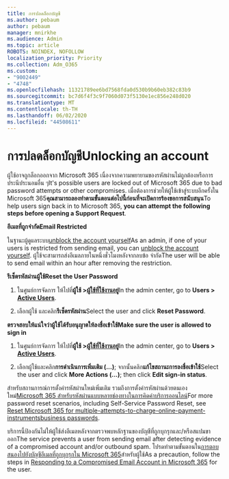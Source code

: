 ```yaml
---
title: การปลดล็อกบัญชี
ms.author: pebaum
author: pebaum
manager: mnirkhe
ms.audience: Admin
ms.topic: article
ROBOTS: NOINDEX, NOFOLLOW
localization_priority: Priority
ms.collection: Adm_O365
ms.custom:
- "9002449"
- "4748"
ms.openlocfilehash: 11321789ee6bd7568fda0d530b9b60eb382c83b9
ms.sourcegitcommit: bc7d6f4f3c9f7060d073f5130e1ec856e248d020
ms.translationtype: MT
ms.contentlocale: th-TH
ms.lasthandoff: 06/02/2020
ms.locfileid: "44508611"
---
```

# <a name="unlocking-an-account"></a><span data-ttu-id="a2ba6-102">การปลดล็อกบัญชี</span><span class="sxs-lookup"><span data-stu-id="a2ba6-102">Unlocking an account</span></span>

<span data-ttu-id="a2ba6-103">ผู้ใช้อาจถูกล็อกออกจาก Microsoft 365 เนื่องจากความพยายามของรหัสผ่านไม่ถูกต้องหรือการประนีประนอมอื่น ๆ</span><span class="sxs-lookup"><span data-stu-id="a2ba6-103">It's possible users are locked out of Microsoft 365 due to bad password attempts or other compromises.</span></span> <span data-ttu-id="a2ba6-104">เมื่อต้องการช่วยให้ผู้ใช้เข้าสู่ระบบอีกครั้งใน Microsoft 365**คุณสามารถลองทําตามขั้นตอนต่อไปนี้ก่อนที่จะเปิดการร้องขอการสนับสนุน**</span><span class="sxs-lookup"><span data-stu-id="a2ba6-104">To help users sign back in to Microsoft 365, **you can attempt the following steps before opening a Support Request**.</span></span> 

<span data-ttu-id="a2ba6-105">**อีเมลที่ถูกจํากัด**</span><span class="sxs-lookup"><span data-stu-id="a2ba6-105">**Email Restricted**</span></span>

<span data-ttu-id="a2ba6-106">ในฐานะผู้ดูแลระบบ[unblock the account yourself](https://docs.microsoft.com/microsoft-365/security/office-365-security/removing-user-from-restricted-users-portal-after-spam)</span><span class="sxs-lookup"><span data-stu-id="a2ba6-106">As an admin, if one of your users is restricted from sending email, you can [unblock the account yourself](https://docs.microsoft.com/microsoft-365/security/office-365-security/removing-user-from-restricted-users-portal-after-spam).</span></span> <span data-ttu-id="a2ba6-107">ผู้ใช้จะสามารถส่งอีเมลภายในหนึ่งชั่วโมงหลังจากลบข้อ จํากัด</span><span class="sxs-lookup"><span data-stu-id="a2ba6-107">The user will be able to send email within an hour after removing the restriction.</span></span>

<span data-ttu-id="a2ba6-108">**รีเซ็ตรหัสผ่านผู้ใช้**</span><span class="sxs-lookup"><span data-stu-id="a2ba6-108">**Reset the User Password**</span></span>

1. <span data-ttu-id="a2ba6-109">ในศูนย์การจัดการ ให้ไปที่**ผู้ใช้ >[ผู้ใช้ที่ใช้งานอยู่](https://admin.microsoft.com/Adminportal/Home?source=applauncher#/users)**</span><span class="sxs-lookup"><span data-stu-id="a2ba6-109">In the admin center, go to **Users > [Active Users](https://admin.microsoft.com/Adminportal/Home?source=applauncher#/users)**.</span></span>

2. <span data-ttu-id="a2ba6-110">เลือกผู้ใช้ และคลิก**รีเซ็ตรหัสผ่าน**</span><span class="sxs-lookup"><span data-stu-id="a2ba6-110">Select the user and click **Reset Password**.</span></span>

<span data-ttu-id="a2ba6-111">**ตรวจสอบให้แน่ใจว่าผู้ใช้ได้รับอนุญาตให้ลงชื่อเข้าใช้**</span><span class="sxs-lookup"><span data-stu-id="a2ba6-111">**Make sure the user is allowed to sign in**</span></span>

1. <span data-ttu-id="a2ba6-112">ในศูนย์การจัดการ ให้ไปที่**ผู้ใช้ >[ผู้ใช้ที่ใช้งานอยู่](https://admin.microsoft.com/Adminportal/Home?source=applauncher#/users)**</span><span class="sxs-lookup"><span data-stu-id="a2ba6-112">In the admin center, go to **Users > [Active Users](https://admin.microsoft.com/Adminportal/Home?source=applauncher#/users)**.</span></span>

2. <span data-ttu-id="a2ba6-113">เลือกผู้ใช้และคลิก**การดําเนินการเพิ่มเติม (...)**; จากนั้นคลิก**แก้ไขสถานะการลงชื่อเข้าใช้**</span><span class="sxs-lookup"><span data-stu-id="a2ba6-113">Select the user and click **More Actions (...)**; then click **Edit sign-in status**.</span></span>

<span data-ttu-id="a2ba6-114">สําหรับสถานการณ์การตั้งค่ารหัสผ่านใหม่เพิ่มเติม รวมถึงการตั้งค่ารหัสผ่านด้วยตนเอง ใหม่[Microsoft 365 สําหรับรหัสผ่านแบบหลายช่องทางในการคิดค่าบริการออนไลน์](https://docs.microsoft.com/microsoft-365/admin/add-users/reset-passwords?view=o365-worldwide)</span><span class="sxs-lookup"><span data-stu-id="a2ba6-114">For more password reset scenarios, including Self-Service Password Reset, see [Reset Microsoft 365 for multiple-attempts-to-charge-online-payment-instrumentsbusiness passwords](https://docs.microsoft.com/microsoft-365/admin/add-users/reset-passwords?view=o365-worldwide).</span></span>

<span data-ttu-id="a2ba6-115">บริการนี้ป้องกันไม่ให้ผู้ใช้ส่งอีเมลหลังจากตรวจพบหลักฐานของบัญชีที่ถูกบุกรุกและ/หรือสแปมขาออก</span><span class="sxs-lookup"><span data-stu-id="a2ba6-115">The service prevents a user from sending email after detecting evidence of a compromised account and/or outbound spam.</span></span> <span data-ttu-id="a2ba6-116">โปรดทําตามขั้นตอนใน[การตอบสนองไปยังบัญชีอีเมลที่ถูกบุกรุกใน Microsoft 365](https://docs.microsoft.com/microsoft-365/security/office-365-security/responding-to-a-compromised-email-account)สําหรับผู้ใช้</span><span class="sxs-lookup"><span data-stu-id="a2ba6-116">As a precaution, follow the steps in [Responding to a Compromised Email Account in Microsoft 365](https://docs.microsoft.com/microsoft-365/security/office-365-security/responding-to-a-compromised-email-account) for the user.</span></span>
